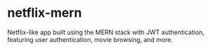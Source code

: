 # netflix-mern
Netflix-like app built using the MERN stack with JWT authentication, featuring user authentication, movie browsing, and more.
